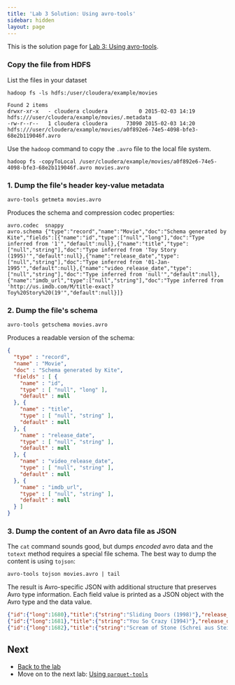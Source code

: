 ```yaml
---
title: 'Lab 3 Solution: Using avro-tools'
sidebar: hidden
layout: page
---
```


This is the solution page for [Lab 3: Using avro-tools][lab-3].

### Copy the file from HDFS

List the files in your dataset

```
hadoop fs -ls hdfs:/user/cloudera/example/movies
```

```
Found 2 items
drwxr-xr-x   - cloudera cloudera          0 2015-02-03 14:19 hdfs:///user/cloudera/example/movies/.metadata
-rw-r--r--   1 cloudera cloudera      73090 2015-02-03 14:20 hdfs:///user/cloudera/example/movies/a0f892e6-74e5-4098-bfe3-68e2b119046f.avro
```

Use the `hadoop` command to copy the `.avro` file to the local file system.

```
hadoop fs -copyToLocal /user/cloudera/example/movies/a0f892e6-74e5-4098-bfe3-68e2b119046f.avro movies.avro
```

### 1. Dump the file's header key-value metadata

```
avro-tools getmeta movies.avro
```

Produces the schema and compression codec properties:

```
avro.codec  snappy
avro.schema {"type":"record","name":"Movie","doc":"Schema generated by Kite","fields":[{"name":"id","type":["null","long"],"doc":"Type inferred from '1'","default":null},{"name":"title","type":["null","string"],"doc":"Type inferred from 'Toy Story (1995)'","default":null},{"name":"release_date","type":["null","string"],"doc":"Type inferred from '01-Jan-1995'","default":null},{"name":"video_release_date","type":["null","string"],"doc":"Type inferred from 'null'","default":null},{"name":"imdb_url","type":["null","string"],"doc":"Type inferred from 'http://us.imdb.com/M/title-exact?Toy%20Story%20(19'","default":null}]}
```

### 2. Dump the file's schema

```
avro-tools getschema movies.avro
```

Produces a readable version of the schema:

```json
{
  "type" : "record",
  "name" : "Movie",
  "doc" : "Schema generated by Kite",
  "fields" : [ {
    "name" : "id",
    "type" : [ "null", "long" ],
    "default" : null
  }, {
    "name" : "title",
    "type" : [ "null", "string" ],
    "default" : null
  }, {
    "name" : "release_date",
    "type" : [ "null", "string" ],
    "default" : null
  }, {
    "name" : "video_release_date",
    "type" : [ "null", "string" ],
    "default" : null
  }, {
    "name" : "imdb_url",
    "type" : [ "null", "string" ],
    "default" : null
  } ]
}
```

### 3. Dump the content of an Avro data file as JSON

The `cat` command sounds good, but dumps _encoded_ avro data and the `totext` method requires a special file schema. The best way to dump the content is using `tojson`:

```
avro-tools tojson movies.avro | tail
```

The result is Avro-specific JSON with additional structure that preserves Avro type information. Each field value is printed as a JSON object with the Avro type and the data value.

```json
{"id":{"long":1680},"title":{"string":"Sliding Doors (1998)"},"release_date":{"string":"01-Jan-1998"},"video_release_date":{"string":""},"imdb_url":{"string":"..."}}
{"id":{"long":1681},"title":{"string":"You So Crazy (1994)"},"release_date":{"string":"01-Jan-1994"},"video_release_date":{"string":""},"imdb_url":{"string":"..."}}
{"id":{"long":1682},"title":{"string":"Scream of Stone (Schrei aus Stein) (1991)"},"release_date":{"string":"08-Mar-1996"},"video_release_date":{"string":""},"imdb_url":{"string":"..."}}
```

## Next

* [Back to the lab][lab-3]
* Move on to the next lab: [Using `parquet-tools`][lab-4]

[lab-3]: 3-using-avro-tools.html
[lab-4]: 4-using-parquet-tools.html
